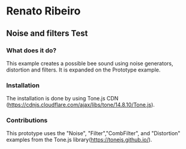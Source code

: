 # Renato Ribeiro

## Noise and filters Test

### What does it do?
This example creates a possible bee sound using noise generators, distortion and filters. It is expanded on the Prototype example.

### Installation
The installation is done by using Tone.js CDN (https://cdnjs.cloudflare.com/ajax/libs/tone/14.8.10/Tone.js).

### Contributions
This prototype uses the "Noise", "Filter","CombFilter", and "Distortion" examples from the Tone.js library(https://tonejs.github.io/).